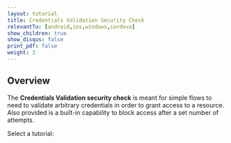 ```yaml
---
layout: tutorial
title: Credentials Validation Security Check
relevantTo: [android,ios,windows,cordova]
show_children: true
show_disqus: false
print_pdf: false
weight: 3
---
```

## Overview
The **Credentials Validation security check** is meant for simple flows to need to validate arbitrary credentials in order to grant access to a resource. Also  provided is a built-in capability to block access after a set number of attempts.

Select a tutorial:
